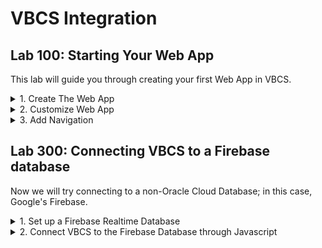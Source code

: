 # VBCS Integration

<h2> Lab 100: Starting Your Web App </h2>

This lab will guide you through creating your first Web App in VBCS. 
  
<details>
  <summary>1. Create The Web App</summary>

  <h3> Create Web App </h3> 

  Sign in to your Cloud Account. <br>
  ![](/images/1.png) <br>
  ![](/images/2.png) <br>
  <br>

  Navigate to Cloud Dashboard, then open the Visual Builder Service Console. If Visual Builder is not visible, click `Customize Dashboard`, then scroll to Visual Builder in the list and hit `Show`.<br>

  ![](/images/3.png) <br> <br>

  At the top right of the page, hit "Quick Starts". This will allow us to create the underlying infrastructure for VBCS at the same time that we create the VBCS instance rather than making them separately. Simply name the instance and then hit `Create`. If you don't care about configuring the database that your instance will run on, this is the way to go. 

  Alternatively, you can hit the `Customize` button on the top right. This would allow you to configure the database that is created. For the purpose of this lab, we'll stick to the default QuickStart configuration.

  ![](/images/5.png)<br><br>

  Next, download the generated SSH key and credentials in order to continue, which will allow you to access your instance.

  <br>![](/images/12.png)<br>
  <br>

  Your instance will take some time to provision. When it's ready, open the Visual Builder Home page.

  <br>![](/images/8.png)<br>
  <br>

  Now, we need to create a Visual Application. From the home page, hit `New` in the top right. 

  <br>![](/images/9.png)<br>
  <br>

  Name the application whatever you like; the Description is optional. 

  <br>![](/images/10.png)<br>
  <br>

  Your new Application should open automatically. On the left, hit the computer icon for `Web Apps`, then the plus sign to create a new Web App. Name it, then hit `Create`. 

  <br>![](/images/11.png)<br>
  <br>

  A blank page will open in the center, with a Components Bar to the left and a Customization Bar on the right.<br>
  
  ![](/images/14.png)<br>
  <br>
</details>

<details>
  <summary>2. Customize Web App</summary>
  
  <h3>Customize Web App </h3>
  
  Click on the `Design` view tab in the top right. Drag on an image component into the very top left corner of the page.<br>
  Click on it, then look on the right side go to the Data tab. Put in `https://png.icons8.com/color/1600/reflector-bulb.png` 
  for the source url. This image will act as our website's logo.<br> 
  
  As it is, the image size is bigger than what we'd expect for our logo, so let's resize it. 
  
  <br>![](/images/15.png)<br><br>
  
  Go to the `General` tab and set the `width` property to 150. Now that the image is resized, itlooks much more fitting to be   our website's logo.<br>
  
  ![](/images/16.png)<br>
  <br>
  
  Next, drag on a `Heading` component one column to the right of the logo. Under the `General` tab inside the `Text` field,   
  enter whatever name you'd like your website to be called.<br>
  
  In the row below, drag over a tab bar. The tab bar defaults to three tabs, but we only need two for now. Hover over `Tab 3`   in the General tab, then hit the trash can icon.<br>
  
  ![](/images/17.png)<br>
  
  Drag and drop another Heading component, and fill in "Welcome to the Home page" for the text.<br><br>
  
  Let's say that we want to customize the color of the text that we just entered. Click on the Heading, go to the `All` 
  tab, then expand `General Attributes` and scroll down to the `Style` field. Enter in `color: #67aee5;`. The color 
  changes to a light blue. This is an easy way to customize the CSS for a specific component. <br>
  
  ![](/images/18.png)<br>
  <br>
  
  In addition, we can also edit the HTML and CSS code directly. Near the top right, hit the `Code` view for the page. <br>
  
  ![](/images/19.png)<br><br>
  
  To customize the tab bar, we'll first define some style. Simply paste this at the top of the Code page.<br>
  
  ```
  <style>
  .bright {
  background-color: #4286f4;
  border-style: groove;
  }
  .dull {
  background-color: #7790ba;
  border-style: groove;
  }
  </style>
  ```
  
  <br>
  We will add this style as div classes to our tabs, with dull being for the tab we are currently on, and bright being for 
  tabs we are not on.<br>

  ![](/images/20.png)<br><br>
  
  Back on the design tab, we can view changes we made to the tab bar. As demonstrated, you can code HTML and CSS for your web   app the way you would for any website while also viewing it in the Design tab, giving you much greater flexibility.<br>
  
  ![](/images/21.png)<br>
  <br>
  
 </details>
  
<details>
  <summary>3. Add Navigation</summary>

  <h3>Add Navigation </h3>

  In order for this tab bar to actually navigate the website, we need a second page to navigate <i>to</i>. Go to the Web App 
  heirarchy on the left and hit the plus sign next to `main` in order to create a new page. Give this new page a name. For 
  this lab, we'll name the page "second-page". <br>
  
  ![](/images/33.png)<br>
  <br>
  
  Because we want the navbar to remain on this second page as well, copy the code from the first page and paste it into the 
  code for second-page. Or alternatively, right click on main-start and hit `Duplicate`. <br><br>
  
  You'll see part of the code is underlined in red. Click within it, and then add `Add Missing Dependencies`. When a component 
  is dragged onto the page, it automatically adds in the dependencies. However, if you copy and paste code directly, you'll  
  have to add the missing dependencies yourself.<br>
  
  ![](/images/22.png)<br>
  <br>
  
  Switch which tab is dull and which tab is bright. <br>
  ![](/images/23.png)<br>
  <br>
  
  On the Design view, change "Welcome to the Home Page" to say "Welcome to the Second Page". It should look like this.<br>
  ![](/images/24.png)<br>
  <br>
  
  Next, let's create some <i>events</i> and <i>action chains</i>. These will allow us to navigate to the second page and back 
  again whenever a specific tab is clicked, rather than the text itself.<br>
  
  Click on flow `main`, and hit the flag icon near the left to open up `Actions`. Creating an action chain at the flow level 
  allows us to reuse these components on each page.<br>
  
  ![](/images/25.png)<br>
  <br>
  
  Hit `+ Action Chain` to create a new action chain and call it something like `navigateHome`. <br>
  Drag and drop a Navigate component to the plus sign, then click `Select Target`.<br>
  
  ![](/images/26.png)<br>
  <br>
 
  Choose `Peer Page`, and then `main-start`.<br>
  
  ![](/images/27.png)<br>
  ![](/images/28.png)<br>
  <br>
  
  Repeat this process for a navigateSecondPage action chain, this time selecting second-page as target.<br>
  <br>
  
  Events need to be created at the page level, because the event that triggers your action happens on a particular page. Go     back to main-start and click on the bell icon near the left to go to Events. Hit `+ Event Listener`.
  
  ![](/images/29.png)<br>
  <br>
  
  Scroll down to "Other Events" and hit the plus sign. Call this something like `clickHomeTab`. When done, hit `Select`.<br>
  
  ![](/images/30.png)<br>
  <br>
  
  On the next page, select `navigateHome` for the action chain, then hit `Select`.<br>
  ![](/images/31.png)<br>
  <br>
  
  Repeat this process for creating clickSecondTab and having it trigger navigateSecondPage.<br>
  Then, create these same events for second-page.<br>
  
  ![](/images/32.png)<br>
  <br>
  
  Last but not least, we want to connect these event listeners to be activated whenever our tabs are clicked. Go to Code view,   and add the onclick listener after the li id for both tabs. Enter
  
  ```
  <li id ="oj-tab-bar-XXXXXXXXX-X-tab-X" on-click="[[$listeners.eventName]]"
  ``` 
  
  where eventName is the name of your event for each tab (i.e., clickHomeTab and clickSecondTab). <br>
  
  <br>
  ![](/images/34.png)<br>
  <br>
  
  Note that many components have an Events tab that allows you to create an event and action chain all in one click, but    
  because we want different parts of the tab bar to take us to different pages, we have to set them up manually.<br>
  The Events tab is very useful for things such as buttons, where you can quickly create an action for when the button is 
  clicked.<br><br>
  
  Finally, add the onclick listeners for the second page, and you should be good to go! You now have a functional website.<br>
  <br>
  
  Click on the play button in the top right to test your website, seeing that you can navigate between the two pages.<br>
  
  ![](/images/7.png)<br>
  <br>
</details>

<h2> Lab 300: Connecting VBCS to a Firebase database </h2>

Now we will try connecting to a non-Oracle Cloud Database; in this case, Google's Firebase. 
  
<details>
  <summary>1. Set up a Firebase Realtime Database</summary>
  
  <h3> Set up a Firebase Database </h3>

  Go to the [Firebase Website](https://firebase.google.com/products) and select Realtime Database.<br>
  ![](/images/3-1.png)<br>
  <br>
  Click "Visit Console" then "Add Project".
  ![](/images/3-2.png)<br>
  ![](/images/3-3.png)<br>
  <br>
  Choose a name, leave the default settings for location, make sure all three boxes are checked, then hit Create Project.<br>
  ![](/images/3-4.png)<br>
  <br>
  It will take 10 seconds or so to create, then the page should redirect you to your Database home page. Note that currently, there is no data in our database.<br>
  ![](/images/3-5.png)<br>
  <br>
  First thing we need to do is edit the security rules to allow read write access. Since this is just a test database, it doesn't need to be secure. Go to the Rules tab and simply change read and write to "true". For a real project, you would want more specific rules. Google has documentation on how to create more complex rules [here](https://firebase.google.com/docs/database/security). <br>
  ![](/images/3-12.png)<br>
  <br>
  Now, inside this GitHub repository, navigate to the "resources" directory and download the bookList.json file. Open it inside VCode or your preferred text editor. Note the structure is of several book objects identified by ISBN. <br>
  ![](/images/3-6.png)<br>
  <br>
  Go back to the Data tab of your Database. Near the top right, hit the three dots dropdown, then "Import JSON".<br>
  ![](/images/3-7.png)<br>
  <br>
  Import the bookList.json file.<br>
  ![](/images/3-8.png)<br>
  <br>
  Your database should populate with the information from the file.<br>
  ![](/images/3-9.png)<br>
  <br>
  To test that everything is set up correctly, enter the shown url for the Database /books.json into a browser.<br>
  ![](/images/3-10.png)<br>
  ```
  https://projectname-XXXXX.firebaseio.com/books.json
  ```
  A list of the books and all their info should be shown. <br>
  ![](/images/3-11.png)<br>
  <br>

  Sidenote: If the formatting of your data looks different, add the JSON Viewer extension to your Chrome browser: https://chrome.google.com/webstore/detail/json-viewer/gbmdgpbipfallnflgajpaliibnhdgobh?hl=en-US.

</details>

<details>
  <summary>2. Connect VBCS to the Firebase Database through Javascript </summary>
  
  <h3> Edit the page we'll display the information on </h3>
  
  We'll first add some HTML code to the page we'll display the information on. We'll format the page with a left-side column to display the book image, and to the right of that the description of the book. To do so, let's add the HTML structure to our existing page. Navigate to the `Code` view of the page, and copy and paste this HTML code and add it at the very end:<br>
  
  ```
  <div class="row">
  <div class="column"> <div id="leftColumn"></div> </div>
  <div class="column"> <div id="rightColumn"></div> </div>
</div>
  ```
  <br>
  
  ![](/images/david-1.png)<br>
  <br>
  
</details>


